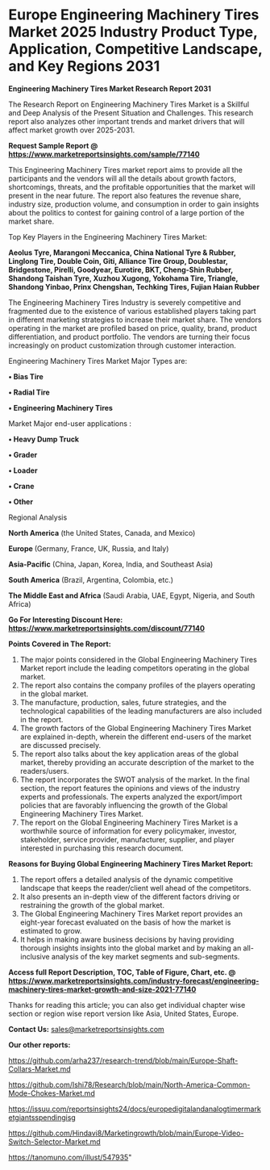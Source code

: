 # Europe Engineering Machinery Tires Market 2025 Industry Product Type, Application, Competitive Landscape, and Key Regions 2031

<strong>Engineering Machinery Tires Market Research Report 2031</strong>

The Research Report on Engineering Machinery Tires Market is a Skillful and Deep Analysis of the Present Situation and Challenges. This research report also analyzes other important trends and market drivers that will affect market growth over 2025-2031.

<strong>Request Sample Report @ <a href=https://www.marketreportsinsights.com/sample/77140>https://www.marketreportsinsights.com/sample/77140</a></strong>

This Engineering Machinery Tires market report aims to provide all the participants and the vendors will all the details about growth factors, shortcomings, threats, and the profitable opportunities that the market will present in the near future. The report also features the revenue share, industry size, production volume, and consumption in order to gain insights about the politics to contest for gaining control of a large portion of the market share.

Top Key Players in the Engineering Machinery Tires Market:

<strong>Aeolus Tyre, Marangoni Meccanica, China National Tyre & Rubber, Linglong Tire, Double Coin, Giti, Alliance Tire Group, Doublestar, Bridgestone, Pirelli, Goodyear, Eurotire, BKT, Cheng-Shin Rubber, Shandong Taishan Tyre, Xuzhou Xugong, Yokohama Tire, Triangle, Shandong Yinbao, Prinx Chengshan, Techking Tires, Fujian Haian Rubber</strong>

The Engineering Machinery Tires Industry is severely competitive and fragmented due to the existence of various established players taking part in different marketing strategies to increase their market share. The vendors operating in the market are profiled based on price, quality, brand, product differentiation, and product portfolio. The vendors are turning their focus increasingly on product customization through customer interaction.

Engineering Machinery Tires Market Major Types are:

<strong>• Bias Tire

• Radial Tire

• Engineering Machinery Tires</strong>

Market Major end-user applications :

<strong>• Heavy Dump Truck

• Grader

• Loader

• Crane

• Other</strong>

Regional Analysis

</u><strong><b>North America</b></strong> (the United States, Canada, and Mexico)

<strong><b>Europe </b></strong>(Germany, France, UK, Russia, and Italy)

<strong><b>Asia-Pacific</b></strong> (China, Japan, Korea, India, and Southeast Asia)

<strong><b>South America</b></strong> (Brazil, Argentina, Colombia, etc.)

<strong><b>The Middle East and Africa</b></strong> (Saudi Arabia, UAE, Egypt, Nigeria, and South Africa)

<strong>Go For Interesting Discount Here: <a href=https://www.marketreportsinsights.com/discount/77140>https://www.marketreportsinsights.com/discount/77140</a></strong>

<strong>Points Covered in The Report:</strong>
<ol>
  <li>The major points considered in the Global Engineering Machinery Tires Market report include the leading competitors operating in the global market.</li>
  <li>The report also contains the company profiles of the players operating in the global market.</li>
  <li>The manufacture, production, sales, future strategies, and the technological capabilities of the leading manufacturers are also included in the report.</li>
  <li>The growth factors of the Global Engineering Machinery Tires Market are explained in-depth, wherein the different end-users of the market are discussed precisely.</li>
  <li>The report also talks about the key application areas of the global market, thereby providing an accurate description of the market to the readers/users.</li>
  <li>The report incorporates the SWOT analysis of the market. In the final section, the report features the opinions and views of the industry experts and professionals. The experts analyzed the export/import policies that are favorably influencing the growth of the Global Engineering Machinery Tires Market.</li>
  <li>The report on the Global Engineering Machinery Tires Market is a worthwhile source of information for every policymaker, investor, stakeholder, service provider, manufacturer, supplier, and player interested in purchasing this research document.</li>
</ol>
<strong>Reasons for Buying Global Engineering Machinery Tires Market Report:</strong>

<ol>
  <li>The report offers a detailed analysis of the dynamic competitive landscape that keeps the reader/client well ahead of the competitors.</li>
  <li>It also presents an in-depth view of the different factors driving or restraining the growth of the global market.</li>
  <li>The Global Engineering Machinery Tires Market report provides an eight-year forecast evaluated on the basis of how the market is estimated to grow.</li>
  <li>It helps in making aware business decisions by having providing thorough insights insights into the global market and by making an all-inclusive analysis of the key market segments and sub-segments.</li>
</ol>
<strong>Access full Report Description, TOC, Table of Figure, Chart, etc. @ <a href=https://www.marketreportsinsights.com/industry-forecast/engineering-machinery-tires-market-growth-and-size-2021-77140>https://www.marketreportsinsights.com/industry-forecast/engineering-machinery-tires-market-growth-and-size-2021-77140</a></strong>


Thanks for reading this article; you can also get individual chapter wise section or region wise report version like Asia, United States, Europe.

<strong>Contact Us:</strong>
sales@marketreportsinsights.com

<strong>Our other reports:</strong>

<a href=https://github.com/arha237/research-trend/blob/main/Europe-Shaft-Collars-Market.md>https://github.com/arha237/research-trend/blob/main/Europe-Shaft-Collars-Market.md</a>

<a href=https://github.com/Ishi78/Research/blob/main/North-America-Common-Mode-Chokes-Market.md>https://github.com/Ishi78/Research/blob/main/North-America-Common-Mode-Chokes-Market.md</a>

<a href=https://issuu.com/reportsinsights24/docs/europedigitalandanalogtimermarketgiantsspendingisg>https://issuu.com/reportsinsights24/docs/europedigitalandanalogtimermarketgiantsspendingisg</a>

<a href=https://github.com/Hindavi8/Marketingrowth/blob/main/Europe-Video-Switch-Selector-Market.md>https://github.com/Hindavi8/Marketingrowth/blob/main/Europe-Video-Switch-Selector-Market.md</a>

<a href=https://tanomuno.com/illust/547935>https://tanomuno.com/illust/547935</a>"
